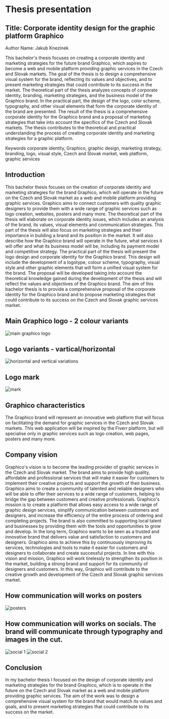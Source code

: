 # Thesis presentation

## Title: Corporate identity design for the graphic platform Graphico
Author Name: Jakub Knezinek



This bachelor's thesis focuses on creating a corporate identity and marketing strategies for the future brand Graphico, which aspires to become a web and mobile platform providing graphic services in the Czech and Slovak markets. The goal of the thesis is to design a comprehensive visual system for the brand, reflecting its values and objectives, and to present marketing strategies that could contribute to its success in the market. The theoretical part of the thesis analyzes concepts of corporate identity, branding, marketing strategies, and the business model of the Graphico brand. In the practical part, the design of the logo, color scheme, typography, and other visual elements that form the corporate identity of the brand are presented. The result of the thesis is a comprehensive corporate identity for the Graphico brand and a proposal of marketing strategies that take into account the specifics of the Czech and Slovak markets. The thesis contributes to the theoretical and practical understanding the process of creating corporate identity and marketing strategies for a graphic platform.

Keywords
corporate identity, Graphico, graphic design, marketing strategy, branding, logo, visual style, Czech and Slovak market, web platform, graphic services

## Introduction
This bachelor thesis focuses on the creation of corporate identity and marketing strategies for the brand Graphico, which will operate in the future on the Czech and Slovak market as a web and mobile platform providing graphic services. Graphico aims to connect customers with quality graphic designers to provide them with a wide range of graphic services such as logo creation, websites, posters and many more.
The theoretical part of the thesis will elaborate on corporate identity issues, which includes an analysis of the brand, its values, visual elements and communication strategies. This part of the thesis will also focus on marketing strategies and their importance in building a brand and its position in the market. It will also describe how the Graphico brand will operate in the future, what services it will offer and what its business model will be, including its payment model and competitive strategy.
The practical part of the thesis will present the logo design and corporate identity for the Graphico brand. This design will include the development of a logotype, colour scheme, typography, visual style and other graphic elements that will form a unified visual system for the brand. The proposal will be developed taking into account the theoretical knowledge gained during the development of the thesis and will reflect the values and objectives of the Graphico brand.
The aim of this bachelor thesis is to provide a comprehensive proposal of the corporate identity for the Graphico brand and to propose marketing strategies that could contribute to its success on the Czech and Slovak graphic services market.


## Main Graphico logo - 2 colour variants
<img src="../08-thesis-presentation/img/logo.png" alt="main graphico logo">


## Logo variants - vartical/horizontal
<img src="../08-thesis-presentation/img/logo variants.png" alt="horizontal and vertical variations">


## Logo mark
<img src="../08-thesis-presentation/img/picto.png" alt="mark">



## Graphico characteristics
The Graphico brand will represent an innovative web platform that will focus on facilitating the demand for graphic services in the Czech and Slovak markets. This web application will be inspired by the Fiverr platform, but will specialise only in graphic services such as logo creation, web pages, posters and many more.

## Company vision
Graphico's vision is to become the leading provider of graphic services in the Czech and Slovak market. The brand aims to provide high quality, affordable and professional services that will make it easier for customers to implement their creative projects and support the growth of their business. Graphico aims to create a community of talented and reliable designers who will be able to offer their services to a wide range of customers, helping to bridge the gap between customers and creative professionals.
Graphico's mission is to create a platform that allows easy access to a wide range of graphic design services, simplify communication between customers and designers, and increase the efficiency of the entire process of ordering and completing projects. The brand is also committed to supporting local talent and businesses by providing them with the tools and opportunities to grow and develop.
In the long term, Graphico wants to be seen as a trusted and innovative brand that delivers value and satisfaction to customers and designers. Graphico aims to achieve this by continuously improving its services, technologies and tools to make it easier for customers and designers to collaborate and create successful projects.
In line with this vision and mission, Graphico will work tirelessly to strengthen its position in the market, building a strong brand and support for its community of designers and customers. In this way, Graphico will contribute to the creative growth and development of the Czech and Slovak graphic services market.


## How communication will works on posters
<img src="../08-thesis-presentation/img/posters.jpg" alt="posters">


## How communication will works on socials. The brand will communicate through typography and images in the cut.
<img src="../08-thesis-presentation/img/social1.jpg" alt="social 1">
<img src="../08-thesis-presentation/img/social2.jpg" alt="social 2">



## Conclusion
In my bachelor thesis I focused on the design of corporate identity and marketing strategies for the brand Graphico, which is to operate in the future on the Czech and Slovak market as a web and mobile platform providing graphic services. The aim of the work was to design a comprehensive visual system for the brand that would match its values and goals, and to present marketing strategies that could contribute to its success on the market.
